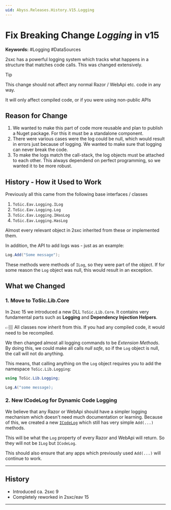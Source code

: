 ```yaml
---
uid: Abyss.Releases.History.V15.Logging
---
```


# Fix Breaking Change _Logging_ in v15

**Keywords:** #Logging #DataSources

2sxc has a powerful logging system which tracks what happens in a structure that matches code calls.
This was changed extensively.

> [!TIP]
> This change should not affect any normal Razor / WebApi etc. code in any way.
>
> It will only affect compiled code, or if you were using non-public APIs

## Reason for Change

1. We wanted to make this part of code more reusable and plan to publish a Nuget package.
   For this it must be a standalone component.
1. There were various cases were the log could be null, which would result in errors just because of logging.
   We wanted to make sure that logging can never break the code.
1. To make the logs match the call-stack, the log objects must be attached to each other.
   This always dependend on perfect programming, so we wanted it to be more robust.

## History - How it Used to Work

Previously all this came from the following base interfaces / classes

1. `ToSic.Eav.Logging.ILog`
1. `ToSic.Eav.Logging.Log`
1. `ToSic.Eav.Logging.IHasLog`
1. `ToSic.Eav.Logging.HasLog`

Almost every relevant object in 2sxc inherited from these or implemented them.

In addition, the API to add logs was - just as an example:

```c#
Log.Add("Some message");
```

These methods were methods of `ILog`, so they were part of the object.
If for some reason the `Log` object was null, this would result in an exception.

## What we Changed

### 1. Move to ToSic.Lib.Core

In 2sxc 15 we introduced a new DLL `ToSic.Lib.Core`.
It contains very fundamental parts such as **Logging** and **Dependency Injection Helpers**.

👉🏽 All classes now inherit from this. If you had any compiled code, it would need to be recompiled.

We then changed almost all logging commands to be _Extension Methods_.
By doing this, we could make all calls _null safe_, so if the `Log` object is null, the call will not do anything.

This means, that calling anything on the `Log` object requires you to add the namespace `ToSic.Lib.Logging`:

```c#
using ToSic.Lib.Logging;

Log.A("some message);
```

### 2. New ICodeLog for Dynamic Code Logging

We believe that any Razor or WebApi should have a simpler logging mechanism which doesn't need much documentation or learning.
Because of this, we created a new [`ICodeLog`](xref:ToSic.Sxc.Code.ICodeLog) which still has very simple `Add(...)` methods.

This will be what the `Log` property of every Razor and WebApi will return.
So they will not be `ILog` but `ICodeLog`.

This should also ensure that any apps which previously used `Add(...)` will continue to work.

---

## History

* Introduced ca. 2sxc 9
* Completely reworked in 2sxc/eav 15

---

<!-- Shortlink to here: https://r.2sxc.org/brc-15-logging TODO: -->
